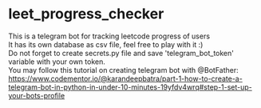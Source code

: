 # leet_progress_checker
This is a telegram bot for tracking leetcode progress of users  
It has its own database as csv file, feel free to play with it :)  
Do not forget to create secrets.py file and save 'telegram_bot_token' variable with your own token.   
You may follow this tutorial on creating telegram bot with @BotFather: https://www.codementor.io/@karandeepbatra/part-1-how-to-create-a-telegram-bot-in-python-in-under-10-minutes-19yfdv4wrq#step-1-set-up-your-bots-profile
